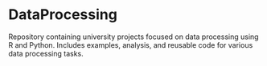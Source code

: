 # DataProcessing
Repository containing university projects focused on data processing using R and Python. Includes examples, analysis, and reusable code for various data processing tasks.
